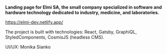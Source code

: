 <b>Landing page for Elmi SA, the small company specialized in software and hardware technology dedicated to industry, medicine, and laboratories.</b>

https://elmi-dev.netlify.app/

The project is built with technologies:
React, Gatsby, GraphiQL, StyledComponents, CosmisJS (headless CMS).

UI/UX: Monika Sianko
